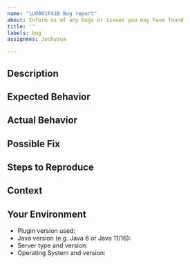 ```yaml
---
name: "\U0001F41B Bug report"
about: Inform us of any bugs or issues you may have found
title: ''
labels: bug
assignees: Jochyoua

---
```


<!--- Provide a general summary of the issue in the Title above -->

## Description
<!--- Provide a more detailed introduction to the issue itself, and why you consider it to be a bug -->

## Expected Behavior
<!--- Tell us what should happen -->

## Actual Behavior
<!--- Tell us what happens instead -->

## Possible Fix
<!--- Not obligatory, but suggest a fix or reason for the bug -->

## Steps to Reproduce
<!--- Tell us how you did it -->

## Context
<!--- How has this bug affected you? What were you trying to accomplish? -->

## Your Environment
<!--- Include as many relevant details about the environment you experienced the bug in -->
* Plugin version used:
* Java version (e.g. Java 6 or Java 11/16):
* Server type and version:
* Operating System and version:
